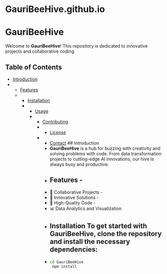 # GauriBeeHive.github.io
# GauriBeeHive 
Welcome to **GauriBeeHive**! This repository is dedicated to innovative projects and collaborative coding. 
## Table of Contents 
- [Introduction](#introduction)
- - [Features](#features)
  - - [Installation](#installation)
    - - [Usage](#usage)
      - - [Contributing](#contributing)
        - - [License](#license)
        - - [Contact](#contact) ## Introduction
          -  **GauriBeeHive** is a hub for buzzing with creativity and solving problems with code. From data transformation projects to cutting-edge AI innovations, our hive is always busy and productive.
          -   ## Features -
          -   🐝 Collaborative Projects -
          -   🌟 Innovative Solutions -
          -   🚀 High-Quality Code -
          -   📊 Data Analytics and Visualization
          -   ## Installation To get started with **GauriBeeHive**, clone the repository and install the necessary dependencies:
          -   ```bash git clone https://github.com/yourusername/GauriBeeHive.git
              cd GauriBeeHive
               npm install

